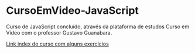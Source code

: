 # CursoEmVideo-JavaScript
Curso de JavaScript concluído, através da plataforma de estudos Curso em Vídeo com o professor Gustavo Guanabara.  

[ Link index do curso com alguns exercícios](cv/index.html)
